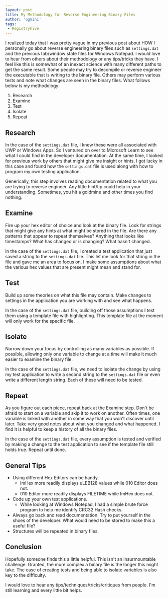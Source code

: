 ```yaml
---
layout: post
title: My Methodology for Reverse Engineering Binary Files
author: 'ogmini'
tags:
 - Registryhive
---
```


I realized today that I was pretty vague in my previous post about HOW I personally go about reverse engineering binary files such as `settings.dat` and the previous tab/window state files for Windows Notepad. I would love to hear from others about their methodology or any tips/tricks they have. I feel like this is somewhat of an inexact science with many different paths to get the same result. Some people may try to decompile or reverse engineer the executable that is writing to the binary file. Others may perform various tests and note what changes are seen in the binary files. What follows below is my methodology:

1. Research
2. Examine
3. Test
4. Isolate
5. Repeat

## Research

In the case of the `settings.dat` file, I knew these were all associated with UWP or Windows Apps. So I ventured on over to Microsoft Learn to see what I could find in the developer documentation. At the same time, I looked for previous work by others that might give me insight or hints. I got lucky in this case and found how the `settings.dat` file is used along with how to program my own testing application. 

Generically, this step involves reading documentation related to what you are trying to reverse engineer. Any little hint/tip could help in your understanding. Sometimes, you hit a goldmine and other times you find nothing. 

## Examine

Fire up your hex editor of choice and look at the binary file. Look for strings that might give any hints at what might be stored in the file. Are there any patterns that appear to repeat themselves? Anything that looks like timestamps? What has changed or is changing? What hasn't changed. 

In the case of the `settings.dat` file, I created a test application that just saved a string to the `settings.dat` file. This let me look for that string in the file and gave me an area to focus on. I make some assumptions about what the various hex values that are present might mean and stand for.  

## Test

Build up some theories on what this file may contain. Make changes to settings in the application you are working with and see what happens. 

In the case of the `settings.dat` file, building off those assumptions I test them using a template file with highlighting. This template file at the moment will only work for the specific file. 

## Isolate

Narrow down your focus by controlling as many variables as possible. If possible, allowing only one variable to change at a time will make it much easier to examine the binary file. 

In the case of the `settings.dat` file, we need to isolate the change by using my test application to write a second string to the `settings.dat` file or even write a different length string. Each of these will need to be tested. 

## Repeat

As you figure out each piece, repeat back at the Examine step. Don't be afraid to start on a variable and skip it to work on another. Often times, one variable is linked with another in some way that you won't discover until later. Take very good notes about what you changed and what happened. I find it is helpful to keep a history of all the binary files.

In the case of the `settings.dat` file, every assumption is tested and verified by making a change to the test application to see if the template file still holds true. Repeat until done.

## General Tips

- Using different Hex Editors can be handy. 
    - ImHex more readily displays uLEB128 values while 010 Editor does not. 
    - 010 Editor more readily displays FILETIME while ImHex does not. 
- Code up your own test applications. 
    - While looking at Windows Notepad, I had a simple brute force program to help me identify CRC32 Hash checks.
- Always go back and read documentation. Try to put yourself in the shoes of the developer. What would need to be stored to make this a useful file?
- Structures will be repeated in binary files.

## Conclusion

Hopefully someone finds this a little helpful. This isn't an insurmountable challenge. Granted, the more complex a binary file is the longer this might take. The ease of creating tests and being able to isolate variables is also key to the difficulty. 

I would love to hear any tips/techniques/tricks/critiques from people. I'm still learning and every little bit helps.